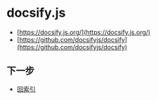 

# docsify.js

* [https://docsify.js.org/](https://docsify.js.org/)
* [https://github.com/docsifyjs/docsify](https://github.com/docsifyjs/docsify)




## 下一步

* [回索引](all.md)
